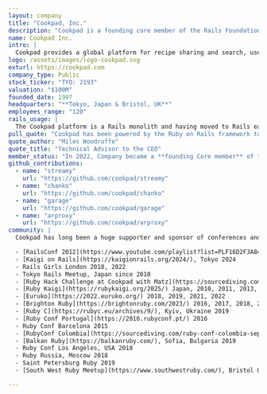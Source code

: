 ```yaml
---
layout: company
title: "Cookpad, Inc."
description: "Cookpad is a founding core member of the Rails Foundation since 2022. Cookpad provides a global platform for recipe sharing and search, used in 67 countries and regions, in 26 languages."
name: Cookpad Inc.
intro: |
  Cookpad provides a global platform for recipe sharing and search, used in 67 countries and regions, in 26 languages. Our mission is to make everyday cooking fun, because we see a brighter future. And we believe that the power of cooking will get us there. Cooking isn’t just a matter of putting together ingredients. When you cook, you choose. You choose what to buy, what to eat, and how to nourish yourself, your family, and friends. You choose how to give back to communities. When you cook, you choose to become a maker of tomorrow’s world. Here at Cookpad, each day is about inspiring more people to make these choices.
logo: /assets/images/logo-cookpad.svg
exturl: https://cookpad.com
company_type: Public
stock_ticker: "TYO: 2193"
valuation: "$100M"
founded_date: 1997
headquarters: "**Tokyo, Japan & Bristol, UK**"
employees_range: "120"
rails_usage: |
  The Cookpad platform is a Rails monolith and having moved to Rails early in 2007 has a long history of growing along with the framework, scaling to serve 100M monthly active users. The Cookpad website, internal tools, and API’s that power the native apps are all powered by Rails. We love Hotwire and are embracing Turbo and Stimulus on the front end.
pull_quote: "Cookpad has been powered by the Ruby on Rails framework to help make every day cooking fun for the last decade and a half, and we were delighted to support the Rails Foundation as a founding core member to help the ecosystem prosper for many years to come"
quote_author: "Miles Woodroffe"
quote_title: "Technical Advisor to the CEO"
member_status: "In 2022, Company became a **founding Core member** of the Rails Foundation."
github_contributions:
  - name: "streamy"
    url: "https://github.com/cookpad/streamy"
  - name: "chanko"
    url: "https://github.com/cookpad/chanko"
  - name: "garage"
    url: "https://github.com/cookpad/garage"
  - name: "arproxy"
    url: "https://github.com/cookpad/arproxy"
community: |
  Cookpad has long been a huge supporter and sponsor of conferences and meetups all over the world as we know the Rails and Ruby communities thrive on these events. Some highlights have been:<br><br>

  - [RailsConf 2012](https://www.youtube.com/playlist?list=PLF16D2F3A8469021E) Main Sponsor
  - [Kaigi on Rails](https://kaigionrails.org/2024/), Tokyo 2024
  - Rails Girls London 2018, 2022
  - Tokyo Rails Meetup, Japan since 2010
  - [Ruby Hack Challenge at Cookpad with Matz](https://sourcediving.com/hacking-ruby-with-matz-koichi-aaron-and-mame-26abd7a0aa15), Bristol, UK 2018, 2019
  - [Ruby Kaigi](https://rubykaigi.org/2025/) Japan, 2010, 2011, 2013, 2014, 2015, 2018, 2019, 2023, 2024, 2025
  - [Euruko](https://2022.euruko.org/) 2018, 2019, 2021, 2022
  - [Brighton Ruby](https://brightonruby.com/2023/) 2016, 2017, 2018, 2019, 2020, 2022, 2023
  - [Ruby C](https://rubyc.eu/archives/9/), Kyiv, Ukraine 2019
  - [Ruby Conf Portugal](https://2016.rubyconf.pt/) 2016
  - Ruby Conf Barcelona 2015
  - [RubyConf Colombia](https://sourcediving.com/ruby-conf-colombia-sept-2016-8f8878d87a3a), Medellín 2016
  - [Balkan Ruby](https://balkanruby.com/), Sofia, Bulgaria 2019
  - Ruby Conf Los Angeles, USA 2018
  - Ruby Russia, Moscow 2018
  - Saint Petersburg Ruby 2019
  - [South West Ruby Meetup](https://www.southwestruby.com/), Bristol UK

---
```

